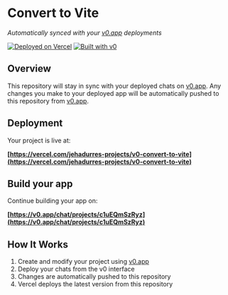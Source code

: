 # Convert to Vite

*Automatically synced with your [v0.app](https://v0.app) deployments*

[![Deployed on Vercel](https://img.shields.io/badge/Deployed%20on-Vercel-black?style=for-the-badge&logo=vercel)](https://vercel.com/jehadurres-projects/v0-convert-to-vite)
[![Built with v0](https://img.shields.io/badge/Built%20with-v0.app-black?style=for-the-badge)](https://v0.app/chat/projects/c1uEQmSzRyz)

## Overview

This repository will stay in sync with your deployed chats on [v0.app](https://v0.app).
Any changes you make to your deployed app will be automatically pushed to this repository from [v0.app](https://v0.app).

## Deployment

Your project is live at:

**[https://vercel.com/jehadurres-projects/v0-convert-to-vite](https://vercel.com/jehadurres-projects/v0-convert-to-vite)**

## Build your app

Continue building your app on:

**[https://v0.app/chat/projects/c1uEQmSzRyz](https://v0.app/chat/projects/c1uEQmSzRyz)**

## How It Works

1. Create and modify your project using [v0.app](https://v0.app)
2. Deploy your chats from the v0 interface
3. Changes are automatically pushed to this repository
4. Vercel deploys the latest version from this repository
